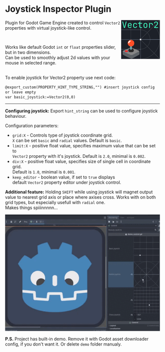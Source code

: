# Joystick Inspector Plugin
<img src="https://raw.githubusercontent.com/MAGGen-hub/Joystick-Godot-Inspector-Plugin/refs/heads/master/pictures/logo.png" style="width: 25%; overflow: hidden;" align="right">

Plugin for Godot Game Engine created to control `Vector2` properties with virtual joystick-like control.

<br/>

Works like default Godot `int` or `float` properties slider, but in two dimensions.\
Can be used to smoothly adjust 2d values with your mouse in selected range.
<br/><br/>

To enable joystick for Vector2 property use next code:
```gdscript
@export_custom(PROPERTY_HINT_TYPE_STRING,"") #insert joystick config or leave empty
var basic_joystick:=Vector2(0,0)
```
***
**Configuring joystick:** Export `hint_string` can be used to configure joystick behaviour.

Configuration parameters:

- `grid:X` - Controls type of joystick coordinate grid.\
`X` can be set `basic` and `radial` values. Default is `basic`.
- `limit:X` - positive float value, specifies maximum value that can be set to\
`Vector2` property with it's joystick. Default is `2.0`, minimal is `0.002`.
- `div:X` - positive float value, specifies size of single cell in coordinate grid.\
Default is `1.0`, minimal is `0.001`.
- `keep_editor` - boolean value, if set to `true` displays\
default `Vector2` property editor under joystick control.

**Additional feature:** Holding `SHIFT` while using joystick will magnet output value to nearest grid axis or place where axises cross. 
Works with on both grid types, but especially usefull with `radial` one.\
Makes things spiiinnnnn...

![Usage Example](https://raw.githubusercontent.com/MAGGen-hub/Joystick-Godot-Inspector-Plugin/refs/heads/master/pictures/joystick_plugin_demo.gif)

**P.S.** Project has built-in demo. Remove it with Godot asset downloader config, if you don't want it. Or delete `demo` folder manualy.
